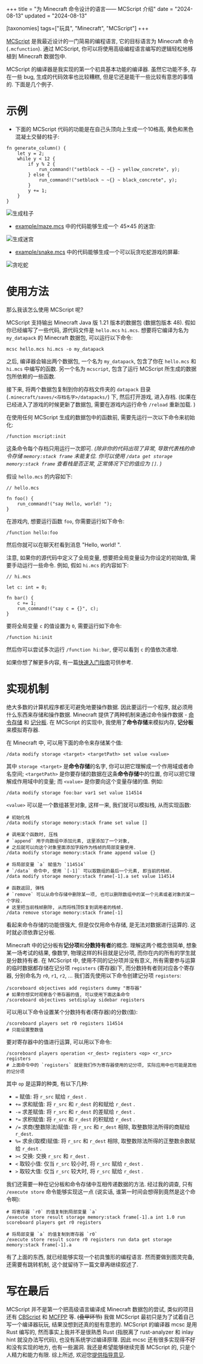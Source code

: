 +++
title = "为 Minecraft 命令设计的语言—— MCScript 介绍"
date = "2024-08-13"
updated = "2024-08-13"

[taxonomies]
tags=["玩具", "Minecraft", "MCScript"]
+++

[MCScript](https://github.com/Nervonment/mcscript) 是我最近设计的一门简易的编程语言, 它的目标语言为 Minecraft 命令 (`.mcfunction`). 通过 MCScript, 你可以将使用高级编程语言编写的逻辑轻松地移植到 Minecraft 数据包中. 

MCScript 的编译器是我实现的第一个初具基本功能的编译器. 虽然它功能不多, 存在一些 bug, 生成的代码效率也比较糟糕, 但是它还是能干一些比较有意思的事情的. 下面是几个例子. 

# 示例

- 下面的 MCScript 代码的功能是在自己头顶向上生成一个10格高, 黄色和黑色混凝土交替的柱子: 
```
fn generate_column() {
    let y = 2;
    while y < 12 {
        if y % 2 {
            run_command!("setblock ~ ~{} ~ yellow_concrete", y);
        } else {
            run_command!("setblock ~ ~{} ~ black_concrete", y);
        }
        y += 1;
    }
}
```

![生成柱子](https://github.com/Nervonment/mcscript/raw/master/pictures/2024-07-22_14.37.48.png)

- [example/maze.mcs](https://github.com/Nervonment/mcscript/blob/master/example/maze.mcs) 中的代码能够生成一个 45×45 的迷宫: 

![生成迷宫](https://github.com/Nervonment/mcscript/raw/master/pictures/2024-07-24_00.51.23.png)

- [example/snake.mcs](https://github.com/Nervonment/mcscript/blob/master/example/snake.mcs) 中的代码能够生成一个可以玩贪吃蛇游戏的屏幕: 

![贪吃蛇](https://github.com/Nervonment/mcscript/raw/master/pictures/2024-07-28_17.02.57.png)

# 使用方法

那么我该怎么使用 MCScript 呢?

MCScript 支持输出 Minecraft Java 版 1.21 版本的数据包 (数据包版本 48). 假如你已经编写了一些代码, 源代码文件是 `hello.mcs` `hi.mcs`. 想要将它编译为名为 `my_datapack` 的 Minecraft 数据包, 可以运行以下命令: 

```
mcsc hello.mcs hi.mcs -o my_datapack
```

之后, 编译器会输出两个数据包, 一个名为 `my_datapack`, 包含了你在 `hello.mcs` 和 `hi.mcs` 中编写的函数. 另一个名为 `mcscript`, 包含了运行 MCScript 所生成的数据包所依赖的一些函数. 

接下来, 将两个数据包复制到你的存档文件夹的 `datapack` 目录 (`.minecraft/saves/<存档名字>/datapacks/`) 下, 然后打开游戏, 进入存档. (如果在已经进入了游戏的时候更新了数据包, 需要在游戏内运行命令 `/reload` 重新加载. )

在使用任何 MCScript 生成的数据包中的函数前, 需要先运行一次以下命令来初始化: 

```
/function mscript:init
```

这条命令每个存档只用运行一次即可. *(除非你的代码出现了异常, 导致代表栈的命令存储 `memory:stack frame` 未能复位. 你可以使用 `/data get storage memory:stack frame` 查看栈是否正常, 正常情况下它的值应为 `[]`. )*

假设 `hello.mcs` 的内容如下: 

```
// hello.mcs

fn foo() {
    run_command!("say Hello, world! ");
}
```

在游戏内, 想要运行函数 `foo`, 你需要运行如下命令: 

```
/function hello:foo
```

然后你就可以在聊天栏看到消息 "Hello, world! ". 

注意, 如果你的源代码中定义了全局变量, 想要把全局变量设为你设定的初始值, 需要手动运行一些命令. 例如, 假如 `hi.mcs` 的内容如下: 

```
// hi.mcs

let c: int = 0;

fn bar() {
    c += 1;
    run_command!("say c = {}", c);
}
```

要将全局变量 `c` 的值设置为 `0`, 需要运行如下命令: 

```
/function hi:init
```

然后你可以尝试多次运行 `/function hi:bar`, 便可以看到 `c` 的值依次递增. 

如果你想了解更多内容, 有一篇[快速入门指南](https://github.com/Nervonment/mcscript/blob/master/MCScript.md)可供参考. 

# 实现机制

绝大多数的计算机程序都无可避免地要操作数据. 因此要运行一个程序, 就必须用什么东西来存储和操作数据. Minecraft 提供了两种机制来通过命令操作数据 - [命令存储](https://zh.minecraft.wiki/w/%E5%91%BD%E4%BB%A4%E5%AD%98%E5%82%A8%E5%AD%98%E5%82%A8%E6%A0%BC%E5%BC%8F?variant=zh-cn) 和 [记分板](https://zh.minecraft.wiki/w/%E8%AE%B0%E5%88%86%E6%9D%BF). 在 MCScript 的实现中, 我使用了**命令存储**来模拟内存, **记分板**来模拟寄存器.  

在 Minecraft 中, 可以用下面的命令来存储某个值: 

```
/data modify storage <target> <targetPath> set value <value>
```

其中 `storage <target>` 是**命令存储**的名字, 你可以把它理解成一个作用域或者命名空间; `<targetPath>` 是你要存储的数据在这条**命令存储**中的位置, 你可以把它理解成作用域中的变量; 而 `<value>` 是你要向这个变量存储的值. 例如: 

```
/data modify storage foo:bar var1 set value 114514
```

`<value>` 可以是一个数组甚至对象, 这样一来, 我们就可以模拟栈, 从而实现函数: 

```
# 初始化栈
/data modify storage memory:stack frame set value []

# 调用某个函数时, 压栈
# `append` 用于向数组中添加元素, 这里添加了一个对象, 
# 之后就可以向这个对象里面添加字段作为栈帧的局部变量使用. 
/data modify storage memory:stack frame append value {}

# 将局部变量 `a` 赋值为 `114514`
# `/data` 命令中, 使用 `[-1]` 可以取数组的最后一个元素, 即当前的栈帧. 
/data modify storage memory:stack frame[-1].a set value 114514

# 函数返回, 弹栈
# `remove` 可以从命令存储中删除某一项, 也可以删除数组中的某一个元素或者对象的某一个字段.
# 这里把当前栈帧删除, 从而将栈顶恢复到调用者的栈帧. 
/data remove storage memory:stack frame[-1]
```

看起来命令存储的功能很强大, 但是仅仅用命令存储, 是无法对数据进行运算的. 这时就必须依靠记分板. 

Minecraft 中的记分板有**记分项**和**分数持有者**的概念. 理解这两个概念很简单, 想象某一场考试的结果, 像数学, 物理这样的科目就是记分项, 而你在内的所有的学生就是分数持有者. 在 MCScript 中, 使用不同的记分项并没有意义, 所有需要参与运算的临时数据都存储在记分项 `registers` (寄存器)下, 而分数持有者则对应各个寄存器, 分别命名为 `r0`, `r1`, `r2`, ... 我们首先使用以下命令创建记分项 `registers`: 

```
/scoreboard objectives add registers dummy "寄存器"
# 如果你想实时观察各个寄存器的值, 可以使用下面这条命令
/scoreboard objectives setdisplay sidebar registers
```

可以用以下命令设置某个分数持有者(寄存器)的分数(值):

```
/scoreboard players set r0 registers 114514
# 只能设置整数值
```

要对寄存器中的值进行运算, 可以用以下命令: 

```
/scoreboard players operation <r_dest> registers <op> <r_src> registers
# 上面命令中的 `registers` 就是我们作为寄存器使用的记分项, 实际应用中也可能是其他的记分项
```

其中 `op` 是运算的种类, 有以下几种: 

- `=` 赋值: 将 `r_src` 赋给 `r_dest` .
- `+=` 求和赋值: 将 `r_src` 和 `r_dest` 的和赋给 `r_dest` .
- `-=` 求差赋值: 将 `r_src` 和 `r_dest` 的差赋给 `r_dest` .
- `*=` 求积赋值: 将 `r_src` 和 `r_dest` 的积赋给 `r_dest` .
- `/=` 求商(整数除法)赋值: 将 `r_src` 和 `r_dest` 相除, 取整数除法所得的商赋给 `r_dest`.
- `%=` 求余(取模)赋值: 将 `r_src` 和 `r_dest` 相除, 取整数除法所得的正整数余数赋给 `r_dest` .
- `><` 交换: 交换 `r_src` 和 `r_dest` .
- `<` 取较小值: 仅当 `r_src` 较小时, 将 `r_src` 赋给 `r_dest` .
- `>` 取较大值: 仅当 `r_src` 较大时, 将 `r_src` 赋给 `r_dest` .

我们还需要一种在记分板和命令存储中互相传递数据的方法. 经过我的调查, 只有 `/execute store` 命令能够实现这一点 (说实话, 谁第一时间会想得到竟然是这个命令啊):

```
# 将寄存器 `r0` 的值复制到局部变量 `a` 
/execute store result storage memory:stack frame[-1].a int 1.0 run scoreboard players get r0 registers

# 将局部变量 `a` 的值复制到寄存器 `r0` 
/execute store result score r0 registers run data get storage memory:stack frame[-1].a
```

有了上面的东西, 就已经能够实现一个初具雏形的编程语言. 然而要做到图灵完备, 还需要有跳转机制, 这个就留待下一篇文章再继续叙述了. 

# 写在最后

MCScript 并不是第一个把高级语言编译成 Minecraft 数据包的尝试, 类似的项目还有 [CBScript](https://github.com/SethBling/cbscript) 和 [MCFPP](https://github.com/MinecraftFunctionPlusPlus/MCFPP) 等. ~~(叠甲环节)~~ 我做 MCScript 最初只是为了试着自己写一个编译器玩玩, 结果没想到还真的挺有意思的. MCScript 的编译器 mcsc 是用 Rust 编写的, 然而事实上我并不是很熟悉 Rust (指脱离了 rust-analyzer 和 inlay hint 就没办法写代码), 也没有系统学过编译原理. 因此 mcsc 还有很多实现得不好和没有实现的地方, 也有一些漏洞. 我还是希望能够继续完善 MCScript 的, 只是个人精力和能力有限. 综上所述, 欢迎您[提供指导意见](https://github.com/Nervonment/mcscript/issues/new).